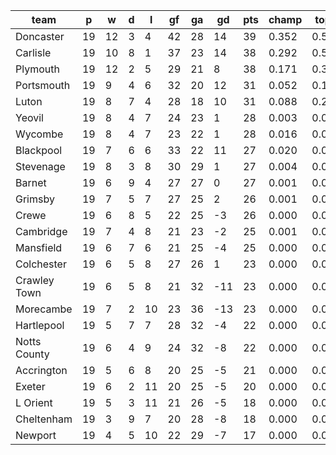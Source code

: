 |     team     | p  | w  | d | l  | gf | ga | gd  | pts | champ | top2  | top3  | top4  |  5-7  | bot4  | bot3  | bot2  |
|--------------|----|----|---|----|----|----|-----|-----|-------|-------|-------|-------|-------|-------|-------|-------|
| Doncaster    | 19 | 12 | 3 |  4 | 42 | 28 |  14 |  39 | 0.352 | 0.580 | 0.743 | 0.845 | 0.128 | 0.000 | 0.000 | 0.000|
| Carlisle     | 19 | 10 | 8 |  1 | 37 | 23 |  14 |  38 | 0.292 | 0.526 | 0.695 | 0.811 | 0.147 | 0.000 | 0.000 | 0.000|
| Plymouth     | 19 | 12 | 2 |  5 | 29 | 21 |   8 |  38 | 0.171 | 0.369 | 0.546 | 0.690 | 0.227 | 0.000 | 0.000 | 0.000|
| Portsmouth   | 19 |  9 | 4 |  6 | 32 | 20 |  12 |  31 | 0.052 | 0.144 | 0.261 | 0.396 | 0.364 | 0.001 | 0.000 | 0.000|
| Luton        | 19 |  8 | 7 |  4 | 28 | 18 |  10 |  31 | 0.088 | 0.221 | 0.380 | 0.532 | 0.312 | 0.000 | 0.000 | 0.000|
| Yeovil       | 19 |  8 | 4 |  7 | 24 | 23 |   1 |  28 | 0.003 | 0.014 | 0.036 | 0.075 | 0.212 | 0.026 | 0.014 | 0.005|
| Wycombe      | 19 |  8 | 4 |  7 | 23 | 22 |   1 |  28 | 0.016 | 0.055 | 0.125 | 0.219 | 0.351 | 0.005 | 0.003 | 0.001|
| Blackpool    | 19 |  7 | 6 |  6 | 33 | 22 |  11 |  27 | 0.020 | 0.060 | 0.124 | 0.224 | 0.355 | 0.004 | 0.002 | 0.001|
| Stevenage    | 19 |  8 | 3 |  8 | 30 | 29 |   1 |  27 | 0.004 | 0.014 | 0.038 | 0.081 | 0.224 | 0.021 | 0.011 | 0.007|
| Barnet       | 19 |  6 | 9 |  4 | 27 | 27 |   0 |  27 | 0.001 | 0.003 | 0.008 | 0.017 | 0.084 | 0.097 | 0.061 | 0.031|
| Grimsby      | 19 |  7 | 5 |  7 | 27 | 25 |   2 |  26 | 0.001 | 0.003 | 0.009 | 0.023 | 0.109 | 0.075 | 0.049 | 0.027|
| Crewe        | 19 |  6 | 8 |  5 | 22 | 25 |  -3 |  26 | 0.000 | 0.004 | 0.011 | 0.021 | 0.097 | 0.085 | 0.053 | 0.027|
| Cambridge    | 19 |  7 | 4 |  8 | 21 | 23 |  -2 |  25 | 0.001 | 0.004 | 0.012 | 0.027 | 0.116 | 0.065 | 0.039 | 0.021|
| Mansfield    | 19 |  6 | 7 |  6 | 21 | 25 |  -4 |  25 | 0.000 | 0.001 | 0.004 | 0.011 | 0.064 | 0.126 | 0.085 | 0.047|
| Colchester   | 19 |  6 | 5 |  8 | 27 | 26 |   1 |  23 | 0.000 | 0.001 | 0.004 | 0.008 | 0.056 | 0.158 | 0.107 | 0.063|
| Crawley Town | 19 |  6 | 5 |  8 | 21 | 32 | -11 |  23 | 0.000 | 0.000 | 0.001 | 0.003 | 0.017 | 0.323 | 0.239 | 0.154|
| Morecambe    | 19 |  7 | 2 | 10 | 23 | 36 | -13 |  23 | 0.000 | 0.000 | 0.001 | 0.002 | 0.022 | 0.293 | 0.217 | 0.138|
| Hartlepool   | 19 |  5 | 7 |  7 | 28 | 32 |  -4 |  22 | 0.000 | 0.000 | 0.001 | 0.003 | 0.021 | 0.294 | 0.217 | 0.140|
| Notts County | 19 |  6 | 4 |  9 | 24 | 32 |  -8 |  22 | 0.000 | 0.000 | 0.001 | 0.003 | 0.019 | 0.325 | 0.236 | 0.153|
| Accrington   | 19 |  5 | 6 |  8 | 20 | 25 |  -5 |  21 | 0.000 | 0.001 | 0.002 | 0.007 | 0.043 | 0.186 | 0.130 | 0.080|
| Exeter       | 19 |  6 | 2 | 11 | 20 | 25 |  -5 |  20 | 0.000 | 0.000 | 0.001 | 0.002 | 0.017 | 0.336 | 0.253 | 0.161|
| L Orient     | 19 |  5 | 3 | 11 | 21 | 26 |  -5 |  18 | 0.000 | 0.000 | 0.000 | 0.000 | 0.004 | 0.563 | 0.460 | 0.340|
| Cheltenham   | 19 |  3 | 9 |  7 | 20 | 28 |  -8 |  18 | 0.000 | 0.000 | 0.000 | 0.001 | 0.008 | 0.487 | 0.390 | 0.280|
| Newport      | 19 |  4 | 5 | 10 | 22 | 29 |  -7 |  17 | 0.000 | 0.000 | 0.000 | 0.000 | 0.005 | 0.531 | 0.434 | 0.324|

